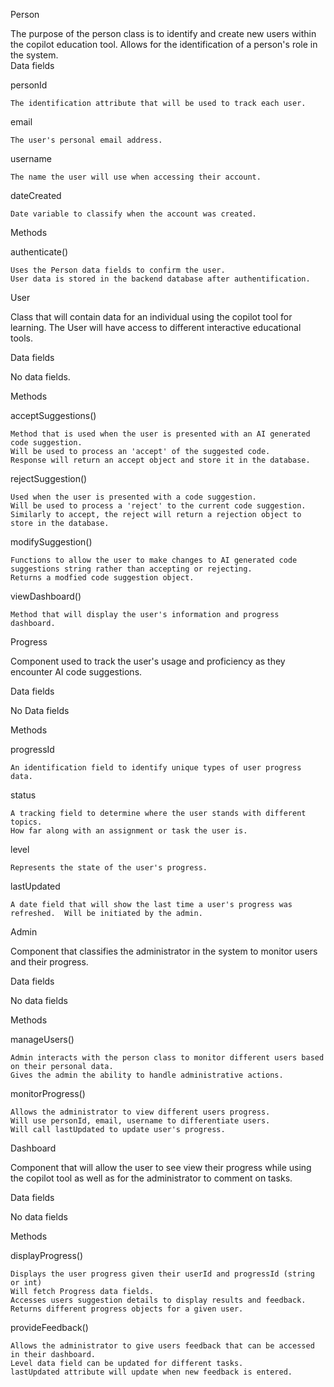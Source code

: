 Person

The purpose of the person class is to identify and create new users within the copilot education tool.  Allows for the identification of a person's role in the system.    
Data fields

  personId
  
    The identification attribute that will be used to track each user. 
  email
  
    The user's personal email address.
  username
  
    The name the user will use when accessing their account. 
  dateCreated
  
    Date variable to classify when the account was created. 
    
Methods

  authenticate()
  
    Uses the Person data fields to confirm the user.  
    User data is stored in the backend database after authentification.  

User

Class that will contain data for an individual using the copilot tool for learning.  The User will have access to different interactive educational tools. 

Data fields

  No data fields.

Methods

  acceptSuggestions()
  
    Method that is used when the user is presented with an AI generated code suggestion.  
    Will be used to process an 'accept' of the suggested code.  
    Response will return an accept object and store it in the database.  
  rejectSuggestion()
  
    Used when the user is presented with a code suggestion.  
    Will be used to process a 'reject' to the current code suggestion. 
    Similarly to accept, the reject will return a rejection object to store in the database.  
  modifySuggestion()
  
    Functions to allow the user to make changes to AI generated code suggestions string rather than accepting or rejecting.  
    Returns a modfied code suggestion object.   
  viewDashboard()
  
    Method that will display the user's information and progress dashboard.  

Progress

Component used to track the user's usage and proficiency as they encounter AI code suggestions.  

Data fields

  No Data fields
  
Methods

  progressId
  
    An identification field to identify unique types of user progress data.  
  status
  
    A tracking field to determine where the user stands with different topics.  
    How far along with an assignment or task the user is.  
  level
  
    Represents the state of the user's progress.  
  lastUpdated
  
    A date field that will show the last time a user's progress was refreshed.  Will be initiated by the admin.  

Admin

Component that classifies the administrator in the system to monitor users and their progress.  

Data fields

  No data fields

Methods

  manageUsers()

    Admin interacts with the person class to monitor different users based on their personal data.  
    Gives the admin the ability to handle administrative actions.  
  monitorProgress()

    Allows the administrator to view different users progress.  
    Will use personId, email, username to differentiate users.  
    Will call lastUpdated to update user's progress.  

Dashboard

Component that will allow the user to see view their progress while using the copilot tool as well as for the administrator to comment on tasks.  

Data fields

  No data fields

Methods

  displayProgress()

    Displays the user progress given their userId and progressId (string or int)
    Will fetch Progress data fields.  
    Accesses users suggestion details to display results and feedback.  
    Returns different progress objects for a given user.  

  provideFeedback()

    Allows the administrator to give users feedback that can be accessed in their dashboard.  
    Level data field can be updated for different tasks.  
    lastUpdated attribute will update when new feedback is entered.  


    
    
  
    
    
